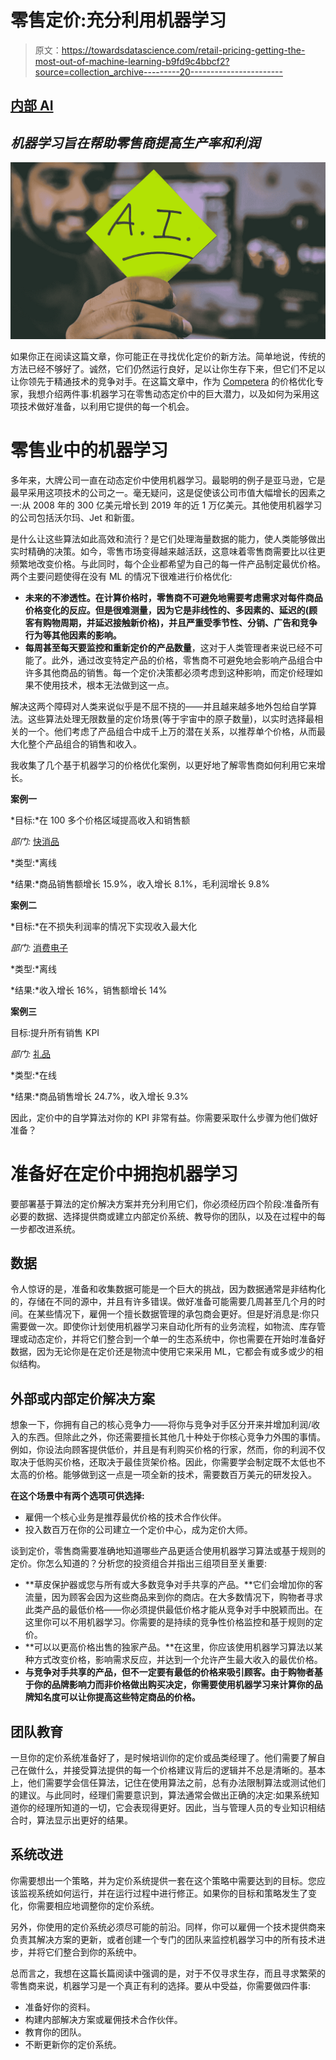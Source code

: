 # 零售定价:充分利用机器学习

> 原文：<https://towardsdatascience.com/retail-pricing-getting-the-most-out-of-machine-learning-b9fd9c4bbcf2?source=collection_archive---------20----------------------->

## [内部 AI](https://medium.com/towards-data-science/inside-ai/home)

## *机器学习旨在帮助零售商提高生产率和利润*

![](img/4381d5b7d43ef1111e121a27620de69f.png)

如果你正在阅读这篇文章，你可能正在寻找优化定价的新方法。简单地说，传统的方法已经不够好了。诚然，它们仍然运行良好，足以让你生存下来，但它们不足以让你领先于精通技术的竞争对手。在这篇文章中，作为 [Competera](https://competera.net/) 的价格优化专家，我想介绍两件事:机器学习在零售动态定价中的巨大潜力，以及如何为采用这项技术做好准备，以利用它提供的每一个机会。

# 零售业中的机器学习

多年来，大牌公司一直在动态定价中使用机器学习。最聪明的例子是亚马逊，它是最早采用这项技术的公司之一。毫无疑问，这是促使该公司市值大幅增长的因素之一:从 2008 年的 300 亿美元增长到 2019 年的近 1 万亿美元。其他使用机器学习的公司包括沃尔玛、Jet 和新蛋。

是什么让这些算法如此高效和流行？是它们处理海量数据的能力，使人类能够做出实时精确的决策。如今，零售市场变得越来越活跃，这意味着零售商需要比以往更频繁地改变价格。与此同时，每个企业都希望为自己的每一件产品制定最优价格。两个主要问题使得在没有 ML 的情况下很难进行价格优化:

*   **未来的不渗透性。在计算价格时，零售商不可避免地需要考虑需求对每件商品价格变化的反应。但是很难测量，因为它是非线性的、多因素的、延迟的(顾客有购物周期，并延迟接触新价格)，并且严重受季节性、分销、广告和竞争行为等其他因素的影响。**
*   **每周甚至每天要监控和重新定价的产品数量**，这对于人类管理者来说已经不可能了。此外，通过改变特定产品的价格，零售商不可避免地会影响产品组合中许多其他商品的销售。每一个定价决策都必须考虑到这种影响，而定价经理如果不使用技术，根本无法做到这一点。

解决这两个障碍对人类来说似乎是不屈不挠的——并且越来越多地外包给自学算法。这些算法处理无限数量的定价场景(等于宇宙中的原子数量)，以实时选择最相关的一个。他们考虑了产品组合中成千上万的潜在关系，以推荐单个价格，从而最大化整个产品组合的销售和收入。

我收集了几个基于机器学习的价格优化案例，以更好地了解零售商如何利用它来增长。

**案例一**

*目标:*在 100 多个价格区域提高收入和销售额

*部门:* [快消品](https://competera.net/pdf/CS_Kosmo_eng_fin.pdf)

*类型:*离线

*结果:*商品销售额增长 15.9%，收入增长 8.1%，毛利润增长 9.8%

**案例二**

*目标:*在不损失利润率的情况下实现收入最大化

*部门:* [消费电子](https://competera.net/pdf/case-study-po.pdf)

*类型:*离线

*结果:*收入增长 16%，销售额增长 14%

**案例三**

目标:提升所有销售 KPI

*部门:* [礼品](https://competera.net/pdf/CS_gift_case_study.pdf)

*类型:*在线

*结果:*商品销售增长 24.7%，收入增长 9.3%

因此，定价中的自学算法对你的 KPI 非常有益。你需要采取什么步骤为他们做好准备？

# 准备好在定价中拥抱机器学习

要部署基于算法的定价解决方案并充分利用它们，你必须经历四个阶段:准备所有必要的数据、选择提供商或建立内部定价系统、教导你的团队，以及在过程中的每一步都改进系统。

## 数据

令人惊讶的是，准备和收集数据可能是一个巨大的挑战，因为数据通常是非结构化的，存储在不同的源中，并且有许多错误。做好准备可能需要几周甚至几个月的时间。在某些情况下，雇佣一个擅长数据管理的承包商会更好。但是好消息是:你只需要做一次。即使你计划使用机器学习来自动化所有的业务流程，如物流、库存管理或动态定价，并将它们整合到一个单一的生态系统中，你也需要在开始时准备好数据，因为无论你是在定价还是物流中使用它来采用 ML，它都会有或多或少的相似结构。

## 外部或内部定价解决方案

想象一下，你拥有自己的核心竞争力——将你与竞争对手区分开来并增加利润/收入的东西。但除此之外，你还需要擅长其他几十种处于你核心竞争力外围的事情。例如，你设法向顾客提供低价，并且是有利购买价格的行家，然而，你的利润不仅取决于低购买价格，还取决于最佳货架价格。因此，你需要学会制定既不太低也不太高的价格。能够做到这一点是一项全新的技术，需要数百万美元的研发投入。

**在这个场景中有两个选项可供选择:**

*   雇佣一个核心业务是推荐最优价格的技术合作伙伴。
*   投入数百万在你的公司建立一个定价中心，成为定价大师。

谈到定价，零售商需要准确地知道哪些产品更适合使用机器学习算法或基于规则的定价。你怎么知道的？分析您的投资组合并指出三组项目至关重要:

*   **草皮保护器或您与所有或大多数竞争对手共享的产品。**它们会增加你的客流量，因为顾客会因为这些商品来到你的商店。在大多数情况下，购物者寻求此类产品的最低价格——你必须提供最低价格才能从竞争对手中脱颖而出。在这里你可以不用机器学习。你需要的是持续的竞争性价格监控和基于规则的定价。
*   **可以以更高价格出售的独家产品。**在这里，你应该使用机器学习算法以某种方式改变价格，影响需求反应，并达到一个允许产生最大收入的最优价格。
*   **与竞争对手共享的产品，但不一定要有最低的价格来吸引顾客。由于购物者基于你的品牌影响力而非价格做出购买决定，你需要使用机器学习来计算你的品牌知名度可以让你提高这些特定商品的价格。**

## 团队教育

一旦你的定价系统准备好了，是时候培训你的定价或品类经理了。他们需要了解自己在做什么，并接受算法提供的每一个价格建议背后的逻辑并不总是清晰的。基本上，他们需要学会信任算法，记住在使用算法之前，总有办法限制算法或测试他们的建议。与此同时，经理们需要意识到，算法通常会做出正确的决定:如果系统知道你的经理所知道的一切，它会表现得更好。因此，当与管理人员的专业知识相结合时，算法显示出更好的结果。

## 系统改进

你需要想出一个策略，并为定价系统提供一套在这个策略中需要达到的目标。您应该监视系统如何运行，并在运行过程中进行修正。如果你的目标和策略发生了变化，你需要相应地调整你的定价系统。

另外，你使用的定价系统必须尽可能的前沿。同样，你可以雇佣一个技术提供商来负责其解决方案的更新，或者创建一个专门的团队来监控机器学习中的所有技术进步，并将它们整合到你的系统中。

总而言之，我想在这篇长篇阅读中强调的是，对于不仅寻求生存，而且寻求繁荣的零售商来说，机器学习是一个真正有利的选择。要从中受益，你需要做四件事:

*   准备好你的资料。
*   构建内部解决方案或雇佣技术合作伙伴。
*   教育你的团队。
*   不断更新你的定价系统。